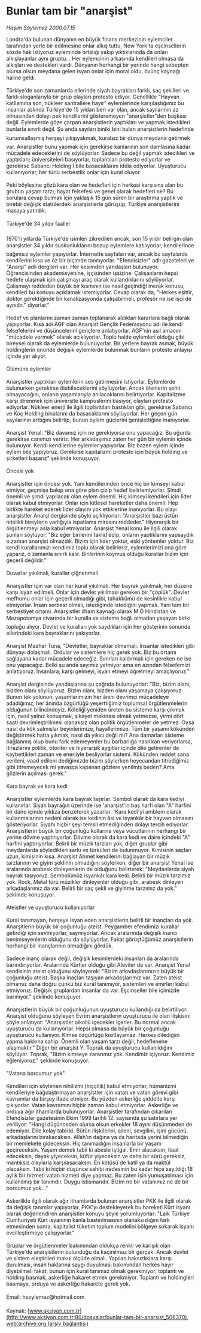 # Bunlar tam bir "anarşist"

*Haşim Söylemez 2000.07.15*

<div class="pNewsDetailMainContent" itemprop="articleBody">
 Londra'da bulunan dünyanın en büyük finans merkezinin eylemciler tarafından yerle bir edilmesine onlar alkış tuttu, New York'ta eşcinsellerin sözde hak istiyoruz eyleminde ortalığı yakıp yıktıklarında da onları alkışlayanlar aynı gruptu. . Her eylemcinin arkasında kendileri olmasa da alkışları ve destekleri vardı. Dünyanın herhangi bir yerinde hangi sebepten olursa olsun meydana gelen isyan onlar için moral oldu, övünç kaynağı haline geldi.
 <br/>
 <br/>
 Türkiye'de son zamanlarda ellerinde siyah bayrakları farklı, saç şekilleri ve farklı sloganlarıyla bir grup olayları protesto ediyor. Genellikle "Hayvan katliamına son, nükleer santrallere hayır" eylemlerinde karşılaştığımız bu insanlar aslında Türkiye'de 15 yıldan beri var olan, ancak sayılarının az olmasından dolayı pek kendilerini gösteremeyen "anarşistler"den başkası değil. Eylemlerde göze çarpan anarşistlerin yaptıkları ve yapmak istedikleri bunlarla sınırlı değil. Şu anda sayıları biniki bini bulan anarşistlerin hedefinde kurumsallaşmış herşeyi yıkıpyakmak, kuralsız bir dünya meydana getirmek var. Anarşistler bunu yapmak için gerekirse kanlarının son damlasına kadar mücadele edeceklerini de söylüyorlar. Sadece bu değil yapmak istedikleri ve yaptıkları; üniversiteleri basıyorlar, toplantıları protesto ediyorlar ve gerekirse Sabancı Holding'i bile basacaklarını iddia ediyorlar. Uyuşturucu kullanıyorlar, her türlü serbestlik onlar için kural oluyor.
 <br/>
 <br/>
 Peki böylesine gözü kara olan ve hedefleri için herkesi karşısına alan bu grubun yaşam tarzı, hayat felsefesi ve genel olarak hedefleri ne? Bu sorulara cevap bulmak için yaklaşık 15 gün süren bir araştırma yaptık ve birebir değişik statülerdeki anarşistlerle görüşüp, Türkiye anarşistlerini masaya yatırdık.
 <br/>
 <br/>
 Türkiye'de 34 yıldır faaller
 <br/>
 <br/>
 1970'li yıllarda Türkiye'de isimleri zikredilen ancak, son 15 yıldır belirgin olan anarşistler 34 yıldır suskunluklarını bozup eylemlere katılıyorlar, kendilerince bağımsız eylemler yapıyorlar. İnternette sayfaları var, ancak bu sayfalarda kendilerini kısa ve öz bir biçimde tanıtıyorlar. "Efendisizler" adlı gazeteleri ve "Anarşi" adlı dergileri var. Her kesimden yandaşları bulunuyor. Öğrencisinden akademisyenine, işçisinden işsizine. Çalışanların hepsi hedefe ulaşmak için çalışmayı araç olarak kullandıklarını söylüyorlar. Çalışmayı reddeden büyük bir kısmının ise nasıl geçindiği merak konusu, kendileri bu konuyu açıklamak istemiyorlar. Cevap olarak da; "Herkes eşittir, doktor gerektiğinde bir kanalizasyonda çalışabilmeli, profesör ne ise işçi de aynıdır." diyorlar."
 <br/>
 <br/>
 Hedef ve planlarını zaman zaman toplanarak aldıkları kararlara bağlı olarak yapıyorlar. Kısa adı AGF olan Anarşist Gençlik Federasyonu adı ile kendi felsefelerini ve düşüncelerini gençlere anlatıyorlar. AGF'nin asıl amacını "mücadele vermek" olarak açıklıyorlar. Toplu halde eylemleri olduğu gibi bireysel olarak da eylemlerde bulunuyorlar. Bir yerlere bayrak asmak, büyük holdinglerin önünde değişik eylemlerde bulunmak bunların protesto anlayışı içinde yer alıyor.
 <br/>
 <br/>
 Ölümüne eylemler
 <br/>
 <br/>
 Anarşistler yaptıkları eylemlerin ses getirmesini istiyorlar. Eylemlerde bulunurken gerekirse ölebileceklerini söylüyorlar. Ancak ölenlerin şehit olmayacağını, onların yaşamlarıyla anılacaklarını belirtiyorlar. Kapitalizme karşı direnmek için üniversite kampuslerini basıyor, olayları protesto ediyorlar. Nükleer enerji ile ilgili toplantıları bastıkları gibi, gerekirse Sabancı ve Koç Holding binalarını da basacaklarını söylüyorlar. Her geçen gün sayılarının arttığını belirtip, bunun eylem güçlerini genişlettiğine inanıyorlar.
 <br/>
 <br/>
 Anarşist Yenal: "Biz davamız için ne gerekiyorsa onu yapacağız. Bu uğurda gerekirse canımızı veririz. Her arkadaşımız zaten her gün bir eylemin içinde bulunuyor. Kendi kendilerine eylemler yapıyorlar. Biz bazen eylem içinde eylem bile yapıyoruz. Gerekirse kapitalizmi protesto için büyük holding ve şirketleri basarız" şeklinde konuşuyor.
 <br/>
 <br/>
 Öncesi yok
 <br/>
 <br/>
 Anarşistler için öncesi yok. Yani kendilerinden önce hiç bir kimseyi kabul etmiyor, geçmişe bakıp ona göre plan çizip hedef belirlemiyorlar. Şimdi önemli ve şimdi yapılacak olan eylem önemli. Hiç kimseyi kendileri için lider olarak kabul etmiyorlar. Onlar için kitlesel hareketler daha önemli. Hep birlikte hareket ederek lider olayını yok ettiklerine inanıyorlar. Bu olayı anarşistler Anarşi dergisinde şöyle açıklıyorlar: "Anarşistler bazı üstün nitelikli bireylerin varlığıyla ispatlama mirasını reddeder." Hiyerarşik bir örgütlenmeyi asla kabul etmiyorlar. Anarşist Yenal konu ile ilgili olarak şunları söylüyor: "Biz eğer birilerini taklid edip, onların yaptıklarını yapsaydık o zaman anarşist olmazdık. Bizim için lider yoktur, eski yöntemler yoktur. Biz kendi kurallarımızı kendimiz toplu olarak belirleriz, eylemlerimizi ona göre yaparız, o zamanla sınırlı kalır. Birilerinin koymuş olduğu kurallar bizim için geçerli değildir."
 <br/>
 <br/>
 Duvarlar yıkılmalı, kurallar çiğnenmeli
 <br/>
 <br/>
 Anarşistler için var olan her kural yıkılmalı. Her bayrak yakılmalı, her düzene karşı isyan edilmeli. Onlar için devlet yıkılması gereken bir "çöplük". Devlet mefhumu onlar için geçerli olmadığı gibi, tahakkümü de kesinlikle kabul etmiyorlar. İnsan serbest olmalı, istediğinde istediğini yapmalı. Yani tam bir serbestiyet ortamı. Anarşistler ilham kaynağı olarak M.Ö Hindistan ve Mezopotamya civarında bir kuralla ve sisteme bağlı olmadan yaşayan biriki topluğu alıyor. Devlet ve kuralları yok saydıkları için her gösterinin sonunda ellerindeki kara bayraklarını yakıyorlar.
 <br/>
 <br/>
 Anarşist Mazhar Tuna, "Devletler, bayraklar olmamalı. İnsanlar istedikleri gibi dünyayı dolaşmalı. Ordular ve sistemlere hiç gerek yok. Biz bu ortamı sağlayana kadar mücadele edeceğiz. Sınırları kaldırmak için gereken ne ise onu yapacağız. Belki şu anda sayımız yetmiyor ama en azından felsefemizi anlatıyoruz. İnsanlara; karşı gelmeyi, isyan etmeyi öğretmeyi amaçlıyoruz."
 <br/>
 <br/>
 Anarşist dergisinde yandaşlarına şu çağrıda bulunuyorlar: "Biz, bizim olanı, bizden olanı söylüyoruz. Bizim olanı, bizden olanı yaşamaya çalışıyoruz. Bunun tek yolunun, yaşamlarımızın her ânını devrimci mücadeleye adadığımız, her ânında özgürlüğü yeşerttiğimiz toplumsal örgütlenmelerin olduğunun bilincindeyiz. Köleliği yeniden üreten bu sisteme karşı çıkmak için, nasıl yalnız konuşmak, şikayet makinası olmak yetmezse, yirmi dört saati devrimleştirilmesi olanaksız olan politik örgütlenmeler de yetmez. Oysa nasıl da kök salmışlar beyinlerimize, hayallerimize. Tüm bir yaşamı kökünden değiştirmek hatta yıkmak, nasıl da yıkıcı değil mi? Ana damarları sisteme bağlanmış olup bunu fark edemeyenler bu barbarlığa nasıl kan veriyorlarsa, itirazlarını politik, otoriter ve hiyerarşik aygıtlar içinde dile getirenler de kaybettikleri zaman ve enerjiyle besliyorlar sistemi. Kökünden reddet sana verileni, vaad edileni dediğimizde bizim söylerken heyecandan titrediğimiz gibi titremeyecek mi yavaşça kapanan gözlere yenilmiş beden? Ama gözlerin açılması gerek."
 <br/>
 <br/>
 Kara bayrak ve kara kedi
 <br/>
 <br/>
 Anarşistler eylemlerde kara bayrak taşırlar. Sembol olarak da kara kediyi kullanırlar. Siyah bayrağın üzerinde ise 'anarşist'in baş harfi olan "A" harfini bir daire içinde yıldıza benzeterek yazarlar. 'Kara kedi'yi amblem olarak kullanmalarının nedeni olarak ise kedinin âsi ve isyankâr bir hayvan olmasını gösteriyorlar. Siyahı hiçbir şeyi temsil etmediğinden dolayı tercih ediyorlar. Anarşistlerin büyük bir çoğunluğu kollarına veya vücutlarının herhangi bir yerine dövme yaptırıyorlar. Dövme olarak da kara kedi ve daire içindeki "A" harfini yaptırıyorlar. Belirli bir müzik tarzları yok, diğer gruplar gibi meydanlarda söyledikleri şarkı ve türküleri de bulunmuyor. Kimisinin saçları uzun, kimisinin kısa. Anarşist Ahmet kendilerini bağlayan bir müzik tarzlarının ve giyim şeklinin olmadığını söylerken, diğer bir anarşist Yenal ise aralarında arabesk dinleyenlerin de olduğunu belirterek: "Meydanlarda siyah bayrak taşıyoruz. Sembolümüz isyankâr kara kedi. Belirli bir müzik tarzımız yok. Rock, Metal türü müzikler dinleyenler olduğu gibi, arabesk dinleyen arkadaşlarımız da var. Belirli bir saç şekli ve giyinme tarzımız da yok." şeklinde konuşuyor.
 <br/>
 <br/>
 Ateistler ve uyuşturucu kullanıyorlar
 <br/>
 <br/>
 Kural tanımayan, herşeye isyan eden anarşistlerin belirli bir inançları da yok. Anarşitlerin büyük bir çoğunluğu ateist. Peygamber efendimizi kurallar getirdiği için sevmiyorlar, saymıyorlar. Ancak aralarında değişik inancı benimseyenlerin olduğunu da söylüyorlar. Fakat görüştüğümüz anarşistlerin herhangi bir inançlarının olmadığını gördük.
 <br/>
 <br/>
 Sadece inanç olarak değil, değişik kesimlerdeki insanları da aralarında barındırıyorlar. Aralarında Kürtler olduğu gibi Aleviler de var. Anarşist Yenal kendisinin ateist olduğunu söyleyerek: "Bizim arkadaşlarımızın büyük bir çoğunluğu ateist. Başka inaçları taşıyan arkadaşlarımız var. Zaten ateist olmamız daha doğru çünkü biz kural tanımıyor, sistemleri ve emirleri kabul etmiyoruz. Değişik gruplardan insanlar da var. Eşcinseller bile içimizde barınıyor." şeklinde konuşuyor.
 <br/>
 <br/>
 Anarşistlerin büyük bir çoğunluğunun uyuşturucu kullandığı da belirtiliyor. Anarşist olduğunu söyleyen Evrim anarşistlerin uyuşturucu ile olan ilişkisini şöyle anlatıyor: "Anarşistler alkollü içecekler içerler. Bu normal ancak uyuşturucu da kullanıyorlar. Hepsi olmasa da büyük bir çoğunluğu uyuşturucu kullanıyor. Kimse özgürlüğü kısıtlayamaz. Herkes dilediğini yapma hakkına sahip. Önemli olan yaşam tarzı değil, hedeflenene ulaşmaktır." Diğer bir anarşist Y. Toprak da uyuşturucu kullanıldığını söylüyor. Toprak, "Bizim kimseye zararımız yok. Kendimiz içiyoruz. Kendimiz eğleniyoruz." şeklinde konuşuyor.
 <br/>
 <br/>
 "Vatana borcumuz yok"
 <br/>
 <br/>
 Kendileri için söylenen nihilizmi (hiççilik) kabul etmiyorlar, hümanizmi kendileriyle bağdaştırmayan anarşistler için vatan ve vatan görevi gibi kavramlar da birşey ifade etmiyor. Bu yüzden askerliğe şiddetle karşı çıkıyorlar. Vatan kavramını hiçbir zaman kabul etmiyorlar. Askerliğe ve orduya ağır ithamlarda bulunuyorlar. Anarşistler tarafından çıkarılan Efendisizler gazetesinin Ekim 1999 tarihli 12. sayısında şu satırlara yer veriliyor: "Hangi düşünceden olursa olsun erkekler 18 ayını düşünmeden de edemiyor. Dile kolay tabii ki. Bütün ilişkilerini, aileni, sevgilini, işini gücünü, arkadaşlarını bırakacaksın. Allah'ın dağına ya da haritada yerini bilmediğin bir memlekete gideceksin. Hiç tanımadığın insanlarla bir yaşam geçireceksin. Yaşam demek tabii ki abesle iştigal. Emir alacaksın, itaat edeceksin, dayak yiyeceksin, küfür yiyeceksin ve daha bir sürü gereksiz, mantıksız olaylarla karşılaşacaksın. En kötüsü de katil ya da maktûl olacaksın. Tabii ki hiçbir düşünce sahibi iradesinin bu kadar hiçe sayıldığı 18 aylık bir hizmeti vatan hizmeti diye yapmaz. Bu zaten işin yumuşatılması için kullanılmış bir tanımdır. Duygu istismarıdır. Bizim ne bir vatanımız ne de bir borcumuz yok..."
 <br/>
 <br/>
 Askerlikle ilgili olarak ağır ithamlarda bulunan anarşistler PKK ile ilgili olarak da değişik tanımlar yapıyorlar. PKK'yı destekleyerek bu hareketi Kürt isyanı olarak değerlendiren anarşistler konuyu şöyle yorumluyorlar: "Laik Türkiye Cumhuriyeti Kürt isyanının kanla bastırılmasının olanaksızlığını fark etmesinden sonra, kapitalist tüketim toplum modelini bölgeye sokarak isyanı evcilleştirmeye çalışıyorlar."
 <br/>
 <br/>
 Gruplar ve örgütlenmeler bakımından oldukça renkli ve karışık olan Türkiye'de anarşistlerin bulunduğu da kaçınılmaz bir gerçek. Ancak devlet ve sistem eleştirileri makul ölçüde olmalı. Yapılan haksızlıklara karşı durulması, insan haklarına saygı duyulması bakımından herkes hayır diyebilmeli fakat, bunun için kural tanımaz olmak gerekmiyor; toplantı ve holding basmak, askerliğe hakaret etmek gerekmiyor. Toplantı ve holdingleri basmaya, orduya ve askerliğe hakarete gerek yok.
 <br/>
 <br/>
 Email: hsoylemez@hotmail.com
 <br/>
</div>


Kaynak: [www.aksiyon.com.tr](http://www.aksiyon.com.tr:80/dosyalar/bunlar-tam-bir-anarsist_506370), [web.archive.org (arşiv bağlantısı)](http://web.archive.org/web/20150821011808/http://www.aksiyon.com.tr:80/dosyalar/bunlar-tam-bir-anarsist_506370)

